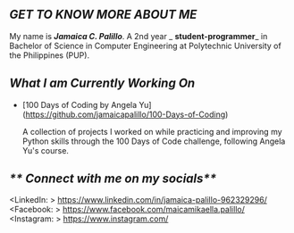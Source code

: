 ## _**GET TO KNOW MORE ABOUT ME**_


My name is _**Jamaica C. Palillo**_. A 2nd year _ **student-programmer**_ in Bachelor of Science in Computer Engineering at Polytechnic University of the Philippines (PUP).

## _**What I am Currently Working On**_
- [100 Days of Coding by Angela Yu]  
(https://github.com/jamaicapalillo/100-Days-of-Coding)

  
  A collection of projects I worked on while practicing and improving my Python skills through the 100 Days of Code challenge, following Angela Yu's course.
  
## _** Connect with me on my socials**_
<LinkedIn: >  https://www.linkedin.com/in/jamaica-palillo-962329296/  
<Facebook: > https://www.facebook.com/maicamikaella.palillo/  
<Instagram: > https://www.instagram.com/  

